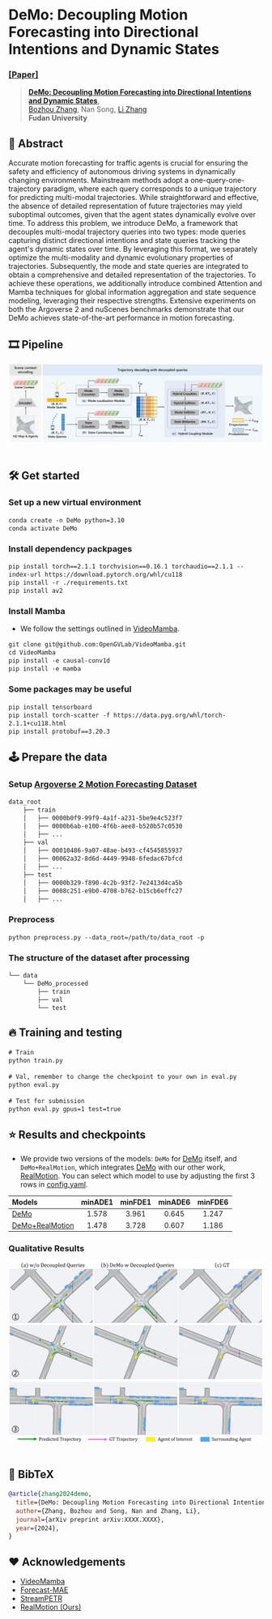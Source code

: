 # DeMo: Decoupling Motion Forecasting into Directional Intentions and Dynamic States
### [[Paper]](https://arxiv.org/abs/XXXX)

> [**DeMo: Decoupling Motion Forecasting into Directional Intentions and Dynamic States**](https://arxiv.org/abs/XXXX),            
> [Bozhou Zhang](https://zbozhou.github.io/), Nan Song, [Li Zhang](https://lzrobots.github.io)  
> **Fudan University**

## 🚗 Abstract
Accurate motion forecasting for traffic agents is crucial for ensuring the safety and efficiency of autonomous driving systems in dynamically changing environments. Mainstream methods adopt a one-query-one-trajectory paradigm, where each query corresponds to a unique trajectory for predicting multi-modal trajectories. While straightforward and effective, the absence of detailed representation of future trajectories may yield suboptimal outcomes, given that the agent states dynamically evolve over time. To address this problem, we introduce DeMo, a framework that decouples multi-modal trajectory queries into two types: mode queries capturing distinct directional intentions and state queries tracking the agent's dynamic states over time. By leveraging this format, we separately optimize the multi-modality and dynamic evolutionary properties of trajectories. Subsequently, the mode and state queries are integrated to obtain a comprehensive and detailed representation of the trajectories. To achieve these operations, we additionally introduce combined Attention and Mamba techniques for global information aggregation and state sequence modeling, leveraging their respective strengths. Extensive experiments on both the Argoverse 2 and nuScenes benchmarks demonstrate that our DeMo achieves state-of-the-art performance in motion forecasting. 

## 🎞️ Pipeline
<div align="center">
  <img src="assets/main.jpg"/>
</div><br/>

## 🛠️ Get started

### Set up a new virtual environment
```
conda create -n DeMo python=3.10
conda activate DeMo
```

### Install dependency packpages
```
pip install torch==2.1.1 torchvision==0.16.1 torchaudio==2.1.1 --index-url https://download.pytorch.org/whl/cu118
pip install -r ./requirements.txt
pip install av2
```

### Install Mamba
- We follow the settings outlined in [VideoMamba](https://github.com/OpenGVLab/VideoMamba).
```
git clone git@github.com:OpenGVLab/VideoMamba.git
cd VideoMamba
pip install -e causal-conv1d
pip install -e mamba
```

### Some packages may be useful
```
pip install tensorboard
pip install torch-scatter -f https://data.pyg.org/whl/torch-2.1.1+cu118.html
pip install protobuf==3.20.3
```

## 🕹️ Prepare the data
### Setup [Argoverse 2 Motion Forecasting Dataset](https://www.argoverse.org/av2.html)
```
data_root
    ├── train
    │   ├── 0000b0f9-99f9-4a1f-a231-5be9e4c523f7
    │   ├── 0000b6ab-e100-4f6b-aee8-b520b57c0530
    │   ├── ...
    ├── val
    │   ├── 00010486-9a07-48ae-b493-cf4545855937
    │   ├── 00062a32-8d6d-4449-9948-6fedac67bfcd
    │   ├── ...
    ├── test
    │   ├── 0000b329-f890-4c2b-93f2-7e2413d4ca5b
    │   ├── 0008c251-e9b0-4708-b762-b15cb6effc27
    │   ├── ...
```

### Preprocess
```
python preprocess.py --data_root=/path/to/data_root -p
```

### The structure of the dataset after processing
```
└── data
    └── DeMo_processed
        ├── train
        ├── val
        └── test
```

## 🔥 Training and testing
```
# Train
python train.py 

# Val, remember to change the checkpoint to your own in eval.py
python eval.py

# Test for submission
python eval.py gpus=1 test=true
```

## ⭐ Results and checkpoints
- We provide two versions of the models: `DeMo` for [DeMo](https://github.com/fudan-zvg/DeMo) itself, and `DeMo+RealMotion`, which integrates [DeMo](https://github.com/fudan-zvg/DeMo) with our other work, [RealMotion](https://github.com/fudan-zvg/RealMotion). You can select which model to use by adjusting the first 3 rows in [config.yaml](https://github.com/fudan-zvg/DeMo/blob/main/conf/config.yaml).

| Models | minADE1 | minFDE1 | minADE6 | minFDE6 |
| :- | :-: | :-: | :-: | :-: |
| [DeMo](https://drive.google.com/file/d/1xqj8T5M2cczIZU26poseAQri6VE6v9a0/view?usp=drive_link)   |  1.578  |  3.961  |  0.645  |  1.247  |
| [DeMo+RealMotion](https://drive.google.com/file/d/131pcHXP-vLcyypZWn6Es7n6TT8bxs4rN/view?usp=drive_link) |  1.478  |  3.728  |  0.607  |  1.186  |

### Qualitative Results
<div align="center">
  <img src="assets/visual.jpg"/>
</div><br/>

## 📜 BibTeX
```bibtex
@article{zhang2024demo,
  title={DeMo: Decoupling Motion Forecasting into Directional Intentions and Dynamic States},
  author={Zhang, Bozhou and Song, Nan and Zhang, Li},
  journal={arXiv preprint arXiv:XXXX.XXXX},
  year={2024},
}
```

## ❤️ Acknowledgements
 - [VideoMamba](https://github.com/OpenGVLab/VideoMamba)
 - [Forecast-MAE](https://github.com/jchengai/forecast-mae)
 - [StreamPETR](https://github.com/exiawsh/StreamPETR)
 - [RealMotion (Ours)](https://github.com/fudan-zvg/RealMotion)
